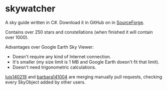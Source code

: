 skywatcher
==========

A sky guide written in C#. Download it in GitHub on in [SourceForge](http://sourceforge.net/projects/skywatcher).

Contains over 250 stars and constellations (when finished it will contain over 1000).

Advantages over Google Earth Sky Viewer:

  * Doesn't require any kind of Internet connection.
  * It's smaller (my size limit is 1 MB and Google Earth doesn't fit that limit).
  * Doesn't need trigonometric calculations.

[luis140219](https://github.com/luis140219) and [barbara141004](https://github.com/barbara141004) are merging manually pull requests, checking every SkyObject added by other users.
